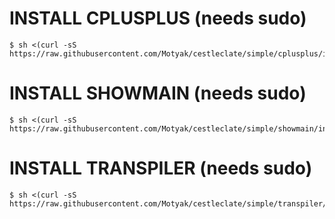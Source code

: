 # INSTALL CPLUSPLUS (needs sudo)
```console
$ sh <(curl -sS https://raw.githubusercontent.com/Motyak/cestleclate/simple/cplusplus/install.sh)
```

# INSTALL SHOWMAIN (needs sudo)
```console
$ sh <(curl -sS https://raw.githubusercontent.com/Motyak/cestleclate/simple/showmain/install.sh)
```

# INSTALL TRANSPILER (needs sudo)
```console
$ sh <(curl -sS https://raw.githubusercontent.com/Motyak/cestleclate/simple/transpiler/install.sh)
```
